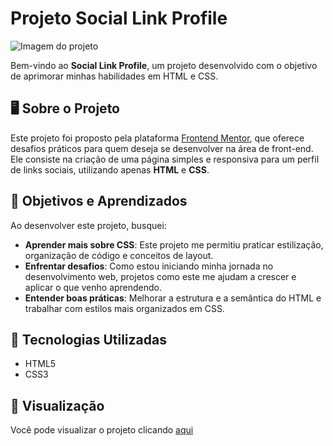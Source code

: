 # Projeto Social Link Profile  
![Imagem do projeto](https://github.com/user-attachments/assets/e8e74f92-cc67-43e6-8dd5-e7cd859b0618)

Bem-vindo ao **Social Link Profile**, um projeto desenvolvido com o objetivo de aprimorar minhas habilidades em HTML e CSS.  


## 🖥️ Sobre o Projeto  
Este projeto foi proposto pela plataforma [Frontend Mentor](https://www.frontendmentor.io/challenges/social-links-profile-UG32l9m6dQ), que oferece desafios práticos para quem deseja se desenvolver na área de front-end. Ele consiste na criação de uma página simples e responsiva para um perfil de links sociais, utilizando apenas **HTML** e **CSS**.  

## 🚀 Objetivos e Aprendizados  
Ao desenvolver este projeto, busquei:  
- **Aprender mais sobre CSS**: Este projeto me permitiu praticar estilização, organização de código e conceitos de layout.  
- **Enfrentar desafios**: Como estou iniciando minha jornada no desenvolvimento web, projetos como este me ajudam a crescer e aplicar o que venho aprendendo.  
- **Entender boas práticas**: Melhorar a estrutura e a semântica do HTML e trabalhar com estilos mais organizados em CSS.  

## 🌟 Tecnologias Utilizadas  
- HTML5  
- CSS3  

## 📂 Visualização  
Você pode visualizar o projeto clicando [aqui](https://juschivinscki.github.io/Social-link-profile/)

